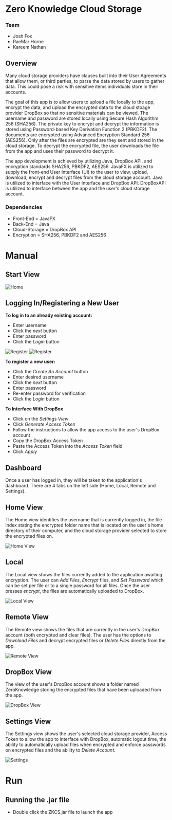 # Zero Knowledge Cloud Storage

### Team
* Josh Fox
* RaeMar Horne
* Kareem Nathan

## Overview

Many cloud storage providers have clauses built into their User Agreements that allow them, or third parties, to parse the data stored by users to gather data. This could pose a risk with sensitive items individuals store in their accounts.

The goal of this app is to allow users to upload a file locally to the app, encrypt the data, and upload the encrypted data to the cloud stoage provider DropBox so that no sensitive materials can be viewed. The username and password are stored locally using Secure Hash Algorithm 256 (SHA256). The private key to encrypt and decrypt the information is stored using Password-based Key Derivation Function 2 (PBKDF2). The documents are encrypted using Advanced Encryption Standard 256 (AES256). Only after the files are encrypted are they sent and stored in the cloud storage. To decrypt the encrypted file, the user downloads the file from the app and uses their password to decrypt it.

The app development is achieved by utilizing Java, DropBox API, and encryption standards SHA256, PBKDF2, AES256. JavaFX is utilized to supply the front-end User Interface (UI) to the user to view, upload, download, encrypt and decrypt files from the cloud storage account. Java is utilized to interface with the User Interface and DropBox API. DropBoxAPI is utilized to interface between the app and the user's cloud storage account.

### Dependencies
* Front-End = JavaFX
* Back-End = Java
* Cloud-Storage = DropBox API
* Encryption = SHA256, PBKDF2 and AES256

# Manual

## Start View

![Home](Screens/Start.png)

## Logging In/Registering a New User

**To log in to an already existing account:**

* Enter username
* Click the *next* button
* Enter password
* Click the *Login* button

![Register](Screens/CreateUser.png)
![Register](Screens/CreateUserPassword.png)

**To register a new user:**

* Click the *Create An Account* button
* Enter desired username
* Click the *next* button
* Enter password
* Re-enter password for verification
* Click the *Login* button

**To Interface With DropBox**

* Click on the *Settings View*
* Click *Generate Access Token*
* Follow the instructions to allow the app access to the user's DropBox account
* Copy the DropBox Access Token
* Paste the Access Token into the *Access Token* field
* Click *Apply*

## Dashboard

Once a user has logged in, they will be taken to the application's dashboard. There are 4 tabs on the left side (Home, Local, Remote and Settings). 


## Home View

The Home view identifies the username that is currently logged in, the file index stating the encrypted folder name that is located on the user's home directory of their computer, and the cloud storage provider selected to store the encrypted files on.

![Home View](Screens/Home.png)


## Local 

The Local view shows the files currently added to the application awaiting encryption. The user can *Add Files*, *Encrypt* files, and *Set Password* which can be set per file or to a single password for all files. Once the user presses *encrypt*, the files are automatically uploaded to DropBox.

![Local View](Screens/LocalView.png)


## Remote View

The Remote view shows the files that are currently in the user's DropBox account (both encrypted and clear files). The user has the options to *Download Files* and decrypt encrypted files or *Delete Files* directly from the app.

![Remote View](Screens/RemoteView.png)


## DropBox View

The view of the user's DropBox account shows a folder named ZeroKnowledge storing the encrypted files that have been uploaded from the app.

![DropBox View](Screens/DropBoxView.png)


## Settings View

The Settings view shows the user's selected cloud storage provider, Access Token to allow the app to interface with DropBox, automatic logout time, the ability to automatically upload files when encrypted and enforce passwords on encrypted files and the ability to *Delete Account*. 

![Settings](Screens/Settings.png) 


# Run

## Running the .jar file
- Double click the ZKCS.jar file to launch the app
